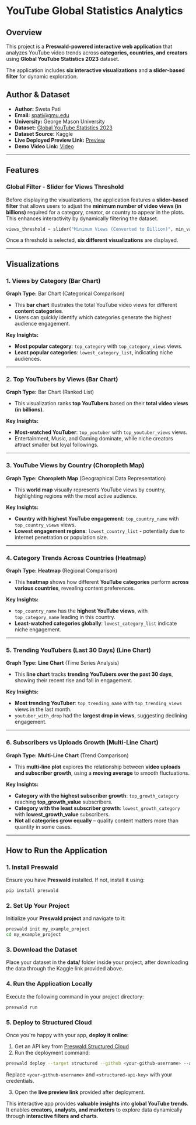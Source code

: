 # **YouTube Global Statistics Analytics**

## **Overview**
This project is a **Preswald-powered interactive web application** that analyzes YouTube video trends across **categories, countries, and creators** using **Global YouTube Statistics 2023** dataset.

The application includes **six interactive visualizations** and **a slider-based filter** for dynamic exploration.

## **Author & Dataset**
- **Author:** Sweta Pati  
- **Email:** spati@gmu.edu  
- **University:** George Mason University  
- **Dataset:** [Global YouTube Statistics 2023](https://www.kaggle.com/datasets/nelgiriyewithana/global-youtube-statistics-2023?resource=download)  
- **Dataset Source:** Kaggle  
- **Live Deployed Preview Link:** [Preview](https://my-example-project-514006-3h0rzgww-ndjz2ws6la-ue.a.run.app) 
- **Demo Video Link:** [Video](https://drive.google.com/file/d/1dIltYoPJXD8v64u2FJ1dohb0a2Vnw4o0/view?usp=sharing) 

---

## **Features**
### **Global Filter - Slider for Views Threshold**
Before displaying the visualizations, the application features a **slider-based filter** that allows users to adjust the **minimum number of video views (in billions)** required for a category, creator, or country to appear in the plots. This enhances interactivity by dynamically filtering the dataset.

```python
views_threshold = slider("Minimum Views (Converted to Billion)", min_val=0, max_val=max_views, default=0.5)
```

Once a threshold is selected, **six different visualizations** are displayed.

---

## **Visualizations**
### **1. Views by Category (Bar Chart)**
**Graph Type:** Bar Chart (Categorical Comparison)  
- This **bar chart** illustrates the total YouTube video views for different **content categories**.
- Users can quickly identify which categories generate the highest audience engagement.

**Key Insights:**
- **Most popular category**: `top_category` with `top_category_views` views.
- **Least popular categories**: `lowest_category_list`, indicating niche audiences.

---

### **2. Top YouTubers by Views (Bar Chart)**
**Graph Type:** Bar Chart (Ranked List)  
- This visualization ranks **top YouTubers** based on their **total video views (in billions)**.

**Key Insights:**
- **Most-watched YouTuber**: `top_youtuber` with `top_youtuber_views` views.
- Entertainment, Music, and Gaming dominate, while niche creators attract smaller but loyal followings.

---

### **3. YouTube Views by Country (Choropleth Map)**
**Graph Type:** **Choropleth Map** (Geographical Data Representation)  
- This **world map** visually represents YouTube views by country, highlighting regions with the most active audience.

**Key Insights:**
- **Country with highest YouTube engagement**: `top_country_name` with `top_country_views` views.
- **Lowest engagement regions**: `lowest_country_list` - potentially due to internet penetration or population size.

---

### **4. Category Trends Across Countries (Heatmap)**
**Graph Type:** **Heatmap** (Regional Comparison)  
- This **heatmap** shows how different **YouTube categories** perform **across various countries**, revealing content preferences.

**Key Insights:**
- `top_country_name` has the **highest YouTube views**, with `top_category_name` leading in this country.
- **Least-watched categories globally**: `lowest_category_list` indicate niche engagement.

---

### **5. Trending YouTubers (Last 30 Days) (Line Chart)**
**Graph Type:** **Line Chart** (Time Series Analysis)  
- This **line chart** tracks **trending YouTubers over the past 30 days**, showing their recent rise and fall in engagement.

**Key Insights:**
- **Most trending YouTuber**: `top_trending_name` with `top_trending_views` views in the last month.
- `youtuber_with_drop` had the **largest drop in views**, suggesting declining engagement.

---

### **6. Subscribers vs Uploads Growth (Multi-Line Chart)**
**Graph Type:** **Multi-Line Chart** (Trend Comparison)  
- This **multi-line plot** explores the relationship between **video uploads and subscriber growth**, using a **moving average** to smooth fluctuations.

**Key Insights:**
- **Category with the highest subscriber growth**: `top_growth_category` reaching **top_growth_value** subscribers.
- **Category with the least subscriber growth**: `lowest_growth_category` with **lowest_growth_value** subscribers.
- **Not all categories grow equally** – quality content matters more than quantity in some cases.

---

## **How to Run the Application**
### **1. Install Preswald**
Ensure you have **Preswald** installed. If not, install it using:

```bash
pip install preswald
```

### **2. Set Up Your Project**
Initialize your **Preswald project** and navigate to it:

```bash
preswald init my_example_project
cd my_example_project
```

### **3. Download the Dataset**
Place your dataset in the **data/** folder inside your project, after downloading the data through the Kaggle link provided above.

### **4. Run the Application Locally**
Execute the following command in your project directory:

```bash
preswald run
```

### **5. Deploy to Structured Cloud**
Once you're happy with your app, **deploy it online**:

1. Get an API key from [Preswald Structured Cloud](https://app.preswald.com)
2. Run the deployment command:

```bash
preswald deploy --target structured --github <your-github-username> --api-key <structured-api-key> hello.py
```

Replace `<your-github-username>` and `<structured-api-key>` with your credentials.

3. Open the **live preview link** provided after deployment.

This interactive app provides **valuable insights** into **global YouTube trends**. It enables **creators, analysts, and marketers** to explore data dynamically through **interactive filters and charts**.